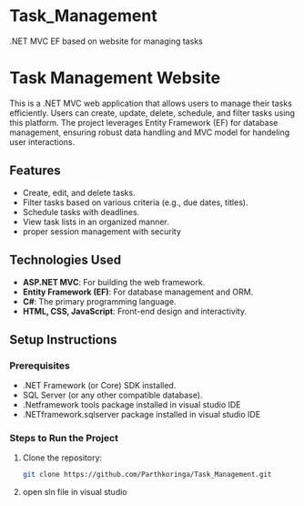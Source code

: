 # Task_Management
.NET MVC EF based on website for managing tasks

# Task Management Website
This is a .NET MVC web application that allows users to manage their tasks efficiently. Users can create, update, delete, schedule, and filter tasks using this platform. The project leverages Entity Framework (EF) for database management, ensuring robust data handling and MVC model for handeling user interactions.

## Features
- Create, edit, and delete tasks.
- Filter tasks based on various criteria (e.g., due dates, titles).
- Schedule tasks with deadlines.
- View task lists in an organized manner.
- proper session management with security

## Technologies Used
- **ASP.NET MVC**: For building the web framework.
- **Entity Framework (EF)**: For database management and ORM.
- **C#**: The primary programming language.
- **HTML, CSS, JavaScript**: Front-end design and interactivity.

## Setup Instructions
### Prerequisites
- .NET Framework (or Core) SDK installed.
- SQL Server (or any other compatible database).
- .Netframework tools package installed in visual studio IDE
- .NETframework.sqlserver package installed in visual studio IDE

### Steps to Run the Project
1. Clone the repository:
   ```bash
   git clone https://github.com/Parthkoringa/Task_Management.git
2. open sln file in visual studio 
